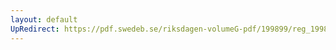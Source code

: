 ```yaml
---
layout: default
UpRedirect: https://pdf.swedeb.se/riksdagen-volumeG-pdf/199899/reg_199899/reg_199899_0318.pdf
---
```

